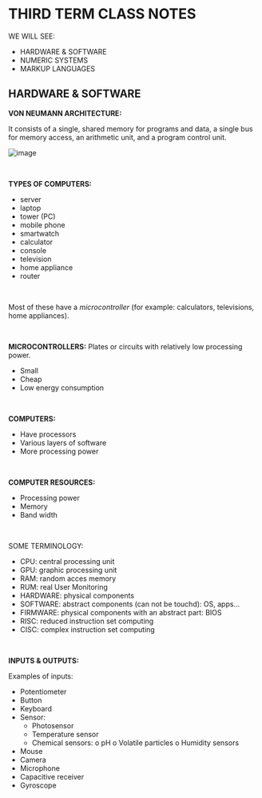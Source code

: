 # THIRD TERM CLASS NOTES

WE WILL SEE:
- HARDWARE & SOFTWARE
- NUMERIC SYSTEMS
- MARKUP LANGUAGES

## HARDWARE & SOFTWARE

**VON NEUMANN ARCHITECTURE:**
  
It consists of a single, shared memory for programs and data, a single bus for memory access, an arithmetic unit, and a program control unit. 

  
![image](https://github.com/albertrenart/J25-programming/assets/144990839/6d966ac4-2718-4bcc-9738-270c9cfb5ea6)

  
‎ 

**TYPES OF COMPUTERS:**

- server
- laptop
- tower (PC)
- mobile phone
- smartwatch
- calculator
- console
- television
- home appliance
- router

‎ 

Most of these have a *microcontroller* (for example: calculators, televisions, home appliances).

‎ 

**MICROCONTROLLERS:** Plates or circuits with relatively low processing power. 
- Small
- Cheap
- Low energy consumption

‎ 


**COMPUTERS:**
- Have processors
- Various layers of software
- More processing power

‎ 

**COMPUTER RESOURCES:**
- Processing power
- Memory
- Band width

‎ 

SOME TERMINOLOGY:

- CPU: central processing unit
- GPU: graphic processing unit
- RAM: random acces memory
- RUM: real User Monitoring
- HARDWARE: physical components 
- SOFTWARE: abstract components (can not be touchd): OS, apps...
- FIRMWARE: physical components with an abstract part: BIOS
- RISC: reduced instruction set computing
- CISC: complex instruction set computing


‎ 

**INPUTS & OUTPUTS:**

Examples of inputs:
- Potentiometer
- Button
- Keyboard
- Sensor:
    -	Photosensor
    -	Temperature sensor
    -	Chemical sensors:
          o	pH
          o	Volatile particles
          o	Humidity sensors
- Mouse
- Camera
- Microphone
- Capacitive receiver
- Gyroscope






























